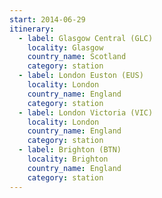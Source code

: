 ```yaml
---
start: 2014-06-29
itinerary:
  - label: Glasgow Central (GLC)
    locality: Glasgow
    country_name: Scotland
    category: station
  - label: London Euston (EUS)
    locality: London
    country_name: England
    category: station
  - label: London Victoria (VIC)
    locality: London
    country_name: England
    category: station
  - label: Brighton (BTN)
    locality: Brighton
    country_name: England
    category: station
---
```

